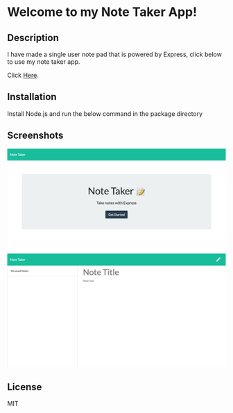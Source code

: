 # Welcome to my Note Taker App!

## Description
I have made a single user note pad that is powered by Express, click below to use my note taker app.
<br>
 
Click [Here](https://ethomas-notetaker.herokuapp.com/). 

## Installation
Install Node.js and run the below command in the package directory

## Screenshots
<img src="public/assets/screenshot2.png" />

<img src="public/assets/screenshot1.png" />

## License 
  MIT
